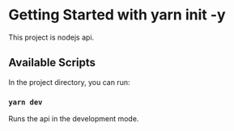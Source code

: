 # Getting Started with yarn init -y

This project is nodejs api.

## Available Scripts

In the project directory, you can run:

### `yarn dev`

Runs the api in the development mode.